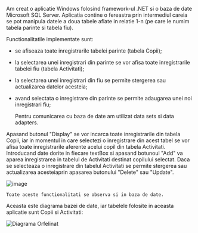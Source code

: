 Am creat o aplicatie Windows folosind framework-ul .NET si o baza de date Microsoft SQL Server. Aplicatia contine o fereastra prin intermediul careia se pot manipula datele a doua tabele aflate in relatie 1-n (pe care le numim tabela parinte si tabela fiu).

Functionalitatile implementate sunt:

- se afiseaza toate inregistrarile tabelei parinte (tabela Copii);
 
- la selectarea unei inregistrari din parinte se vor afisa toate inregistrarile tabelei fiu (tabela Activitati);
 
- la selectarea unei inregistrari din fiu se permite stergerea sau actualizarea datelor acesteia;
 
- avand selectata o inregistrare din parinte se permite adaugarea unei noi inregistrari fiu;


	Pentru comunicarea cu baza de date am utilizat data sets si data adapters.



Apasand butonul "Display" se vor incarca toate inregistrarile din tabela Copii, iar in momentul in care selectezi o inregistrare din acest tabel se vor afisa toate inregistrarile aferente acelui copil din tabela Activitati. Introducand date dorite in fiecare textBox si apasand botunoul "Add" va aparea inregistrarea in tabelul de Activitati destinat copilului selectat. Daca se selecteaza o inregistrare din tabelul Activitati se permite stergerea sau actualizarea acesteiaprin apasarea butonului "Delete" sau "Update".

 ![image](https://github.com/cristianamihu/UBB_Computer-Science/assets/128689630/3c19c6d7-308f-4a7c-895e-4a98619c1dc5)


	Toate aceste functionalitati se observa si in baza de date.



 Aceasta este diagrama bazei de date, iar tabelele folosite in aceasta aplicatie sunt Copii si Activitati:
 
![Diagrama Orfelinat](https://github.com/cristianamihu/UBB_Computer-Science/assets/128689630/4935afa9-1b96-4304-89fd-e911e06ff11f)
